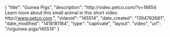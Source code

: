 {
    "title": "Guinea Pigs",
    "description": "http:\/\/video.petco.com\/?v=16854 Learn more about this small animal in this short video. http:\/\/www.petco.com.",
    "videoid": "145514",
    "date_created": "1394762661",
    "date_modified": "1418181184",
    "type": "captivate",
    "layout": "video",
    "url": "\/v\/guinea-pigs\/145514"
}